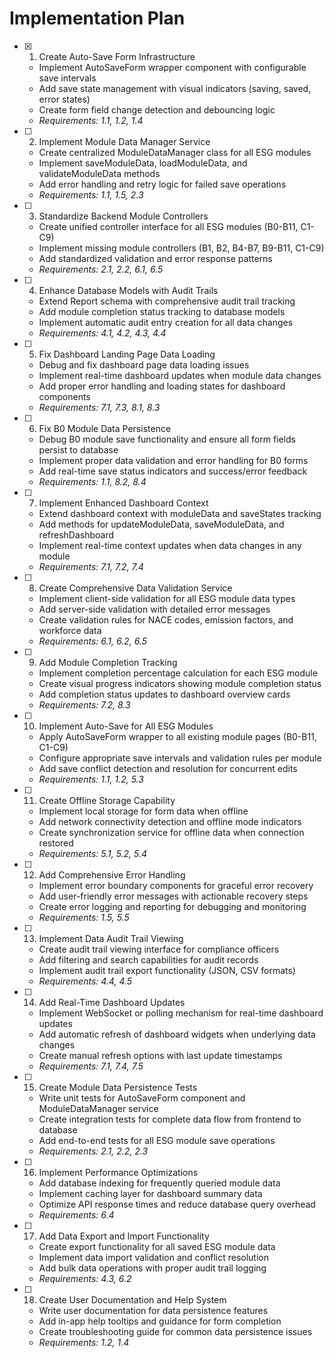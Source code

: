 # Implementation Plan

- [x] 1. Create Auto-Save Form Infrastructure

  - Implement AutoSaveForm wrapper component with configurable save intervals
  - Add save state management with visual indicators (saving, saved, error states)
  - Create form field change detection and debouncing logic
  - _Requirements: 1.1, 1.2, 1.4_

- [ ] 2. Implement Module Data Manager Service

  - Create centralized ModuleDataManager class for all ESG modules
  - Implement saveModuleData, loadModuleData, and validateModuleData methods
  - Add error handling and retry logic for failed save operations
  - _Requirements: 1.1, 1.5, 2.3_

- [ ] 3. Standardize Backend Module Controllers

  - Create unified controller interface for all ESG modules (B0-B11, C1-C9)
  - Implement missing module controllers (B1, B2, B4-B7, B9-B11, C1-C9)
  - Add standardized validation and error response patterns
  - _Requirements: 2.1, 2.2, 6.1, 6.5_

- [ ] 4. Enhance Database Models with Audit Trails

  - Extend Report schema with comprehensive audit trail tracking
  - Add module completion status tracking to database models
  - Implement automatic audit entry creation for all data changes
  - _Requirements: 4.1, 4.2, 4.3, 4.4_

- [ ] 5. Fix Dashboard Landing Page Data Loading

  - Debug and fix dashboard page data loading issues
  - Implement real-time dashboard updates when module data changes
  - Add proper error handling and loading states for dashboard components
  - _Requirements: 7.1, 7.3, 8.1, 8.3_

- [ ] 6. Fix B0 Module Data Persistence

  - Debug B0 module save functionality and ensure all form fields persist to database
  - Implement proper data validation and error handling for B0 forms
  - Add real-time save status indicators and success/error feedback
  - _Requirements: 1.1, 8.2, 8.4_

- [ ] 7. Implement Enhanced Dashboard Context

  - Extend dashboard context with moduleData and saveStates tracking
  - Add methods for updateModuleData, saveModuleData, and refreshDashboard
  - Implement real-time context updates when data changes in any module
  - _Requirements: 7.1, 7.2, 7.4_

- [ ] 8. Create Comprehensive Data Validation Service

  - Implement client-side validation for all ESG module data types
  - Add server-side validation with detailed error messages
  - Create validation rules for NACE codes, emission factors, and workforce data
  - _Requirements: 6.1, 6.2, 6.5_

- [ ] 9. Add Module Completion Tracking

  - Implement completion percentage calculation for each ESG module
  - Create visual progress indicators showing module completion status
  - Add completion status updates to dashboard overview cards
  - _Requirements: 7.2, 8.3_

- [ ] 10. Implement Auto-Save for All ESG Modules

  - Apply AutoSaveForm wrapper to all existing module pages (B0-B11, C1-C9)
  - Configure appropriate save intervals and validation rules per module
  - Add save conflict detection and resolution for concurrent edits
  - _Requirements: 1.1, 1.2, 5.3_

- [ ] 11. Create Offline Storage Capability

  - Implement local storage for form data when offline
  - Add network connectivity detection and offline mode indicators
  - Create synchronization service for offline data when connection restored
  - _Requirements: 5.1, 5.2, 5.4_

- [ ] 12. Add Comprehensive Error Handling

  - Implement error boundary components for graceful error recovery
  - Add user-friendly error messages with actionable recovery steps
  - Create error logging and reporting for debugging and monitoring
  - _Requirements: 1.5, 5.5_

- [ ] 13. Implement Data Audit Trail Viewing

  - Create audit trail viewing interface for compliance officers
  - Add filtering and search capabilities for audit records
  - Implement audit trail export functionality (JSON, CSV formats)
  - _Requirements: 4.4, 4.5_

- [ ] 14. Add Real-Time Dashboard Updates

  - Implement WebSocket or polling mechanism for real-time dashboard updates
  - Add automatic refresh of dashboard widgets when underlying data changes
  - Create manual refresh options with last update timestamps
  - _Requirements: 7.1, 7.4, 7.5_

- [ ] 15. Create Module Data Persistence Tests

  - Write unit tests for AutoSaveForm component and ModuleDataManager service
  - Create integration tests for complete data flow from frontend to database
  - Add end-to-end tests for all ESG module save operations
  - _Requirements: 2.1, 2.2, 2.3_

- [ ] 16. Implement Performance Optimizations

  - Add database indexing for frequently queried module data
  - Implement caching layer for dashboard summary data
  - Optimize API response times and reduce database query overhead
  - _Requirements: 6.4_

- [ ] 17. Add Data Export and Import Functionality

  - Create export functionality for all saved ESG module data
  - Implement data import validation and conflict resolution
  - Add bulk data operations with proper audit trail logging
  - _Requirements: 4.3, 6.2_

- [ ] 18. Create User Documentation and Help System
  - Write user documentation for data persistence features
  - Add in-app help tooltips and guidance for form completion
  - Create troubleshooting guide for common data persistence issues
  - _Requirements: 1.2, 1.4_
